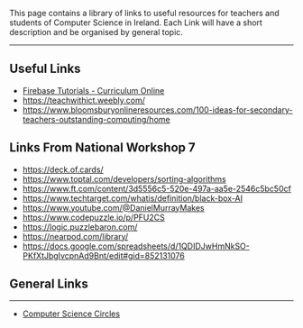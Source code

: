 This page contains a library of links to useful resources for teachers and students of Computer Science in Ireland.
Each Link will have a short description and be organised by general topic.

---
## Useful Links
- [Firebase Tutorials - Curriculum Online](https://www.curriculumonline.ie/Senior-cycle/Senior-Cycle-Subjects/Computer-Science/CS-Support-for-Teaching-and-Learning/Support-Material-for-Teaching-and-Learning/2-ALT-Resources/CSinP-ALT/Tutorials-for-Firebase/)
- https://teachwithict.weebly.com/
- https://www.bloomsburyonlineresources.com/100-ideas-for-secondary-teachers-outstanding-computing/home

## Links From National Workshop 7
- https://deck.of.cards/
- https://www.toptal.com/developers/sorting-algorithms
- https://www.ft.com/content/3d5556c5-520e-497a-aa5e-2546c5bc50cf
- https://www.techtarget.com/whatis/definition/black-box-AI 
- https://www.youtube.com/@DanielMurrayMakes
- https://www.codepuzzle.io/p/PFU2CS
- https://logic.puzzlebaron.com/
- https://nearpod.com/library/
- https://docs.google.com/spreadsheets/d/1QDIDJwHmNkSO-PKfXtJbgIvcpnAd9Bnt/edit#gid=852131076

## General Links
--- 
- [Computer Science Circles](https://cscircles.cemc.uwaterloo.ca/)

